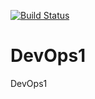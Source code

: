 [![Build Status](https://dev.azure.com/narayan198417/ProjectX/_apis/build/status%2FProjectX-ASP.NET-CI?branchName=master)](https://dev.azure.com/narayan198417/ProjectX/_build/latest?definitionId=3&branchName=master)
# DevOps1
DevOps1
